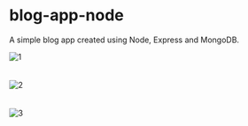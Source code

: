 # blog-app-node
A simple blog app created using Node, Express and MongoDB.

![1](https://user-images.githubusercontent.com/53215737/115881306-3dc87200-a469-11eb-9326-7c9902dcbdef.png) <br /> <br /> <br />
![2](https://user-images.githubusercontent.com/53215737/115881324-402acc00-a469-11eb-855e-14deccc270b9.png) <br /> <br /> <br />
![3](https://user-images.githubusercontent.com/53215737/115881330-415bf900-a469-11eb-9b06-2b6fa6b5c42c.png) 
